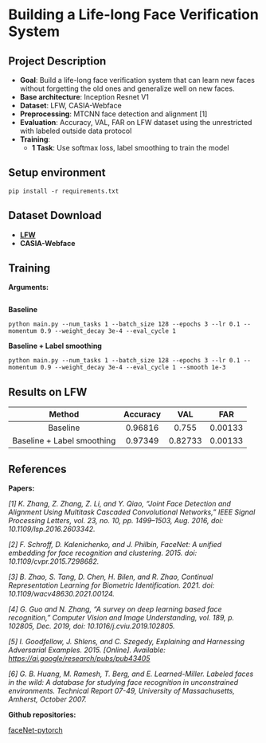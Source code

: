 # Building a Life-long Face Verification System

## Project Description

- __Goal__: Build a life-long face verification system that can learn new faces without forgetting the old ones and generalize well on new faces.
- __Base architecture__: Inception Resnet V1
- __Dataset__: LFW, CASIA-Webface
- __Preprocessing__: MTCNN face detection and alignment [1]
- __Evaluation__: Accuracy, VAL, FAR on LFW dataset using the unrestricted with labeled outside data protocol
- __Training__: 
    - __1 Task__: Use softmax loss, label smoothing to train the model


## Setup environment

```
pip install -r requirements.txt
```

## Dataset Download
- [__LFW__](http://vis-www.cs.umass.edu/lfw/)
- __CASIA-Webface__

## Training

__Arguments:__

```

```


__Baseline__

```
python main.py --num_tasks 1 --batch_size 128 --epochs 3 --lr 0.1 --momentum 0.9 --weight_decay 3e-4 --eval_cycle 1
```


 __Baseline + Label smoothing__

```
python main.py --num_tasks 1 --batch_size 128 --epochs 3 --lr 0.1 --momentum 0.9 --weight_decay 3e-4 --eval_cycle 1 --smooth 1e-3
```

## Results on LFW

| Method | Accuracy | VAL | FAR |
| :---: | :---: | :---: | :---: |
| Baseline | 0.96816 | 0.755 | 0.00133 |
| Baseline + Label smoothing | 0.97349 | 0.82733 | 0.00133 |


## References

__Papers:__

_[1] K. Zhang, Z. Zhang, Z. Li, and Y. Qiao, “Joint Face Detection and Alignment Using Multitask Cascaded Convolutional Networks,” IEEE Signal Processing Letters, vol. 23, no. 10, pp. 1499–1503, Aug. 2016, doi: 10.1109/lsp.2016.2603342._

_[2] F. Schroff, D. Kalenichenko, and J. Philbin, FaceNet: A unified embedding for face recognition and clustering. 2015. doi: 10.1109/cvpr.2015.7298682._

_[3] B. Zhao, S. Tang, D. Chen, H. Bilen, and R. Zhao, Continual Representation Learning for Biometric Identification. 2021. doi: 10.1109/wacv48630.2021.00124._

_[4] G. Guo and N. Zhang, “A survey on deep learning based face recognition,” Computer Vision and Image Understanding, vol. 189, p. 102805, Dec. 2019, doi: 10.1016/j.cviu.2019.102805._

_[5] I. Goodfellow, J. Shlens, and C. Szegedy, Explaining and Harnessing Adversarial Examples. 2015. [Online]. Available: https://ai.google/research/pubs/pub43405_

_[6] G. B. Huang, M. Ramesh, T. Berg, and E. Learned-Miller. Labeled faces in the wild: A database for studying face recognition in unconstrained environments. Technical Report 07-49, University of Massachusetts, Amherst, October 2007._  



__Github repositories:__

[faceNet-pytorch](https://github.com/timesler/facenet-pytorch)
